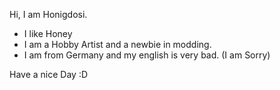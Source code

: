 Hi, I am Honigdosi. 

- I like Honey
- I am a Hobby Artist and a newbie in modding.
- I am from Germany and my english is very bad. (I am Sorry)

Have a nice Day :D
